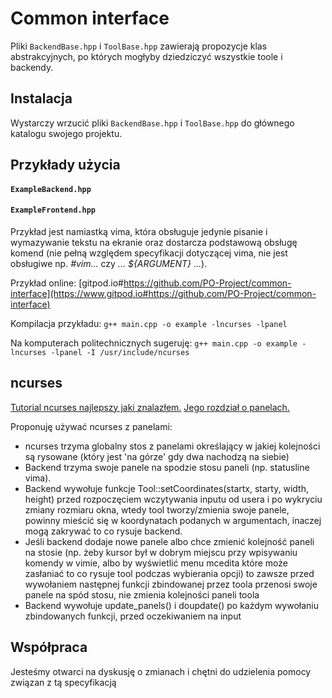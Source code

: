 # Common interface

Pliki `BackendBase.hpp` i `ToolBase.hpp` zawierają propozycje klas abstrakcyjnych, po których mogłyby dziedziczyć wszystkie toole i backendy.

## Instalacja

Wystarczy wrzucić pliki `BackendBase.hpp` i `ToolBase.hpp` do głównego katalogu swojego projektu.

## Przykłady użycia

#### `ExampleBackend.hpp`

#### `ExampleFrontend.hpp`

Przykład jest namiastką vima, która obsługuje jedynie pisanie i wymazywanie tekstu na ekranie oraz dostarcza podstawową obsługę komend (nie pełną względem specyfikacji dotyczącej vima, nie jest obsługiwe np. _#vim..._ czy _... ${ARGUMENT} ..._).

Przykład online: [gitpod.io#https://github.com/PO-Project/common-interface](https://www.gitpod.io#https://github.com/PO-Project/common-interface)

Kompilacja przykładu: `g++ main.cpp -o example -lncurses -lpanel`

Na komputerach politechnicznych sugeruję: `g++ main.cpp -o example -lncurses -lpanel -I /usr/include/ncurses`

## ncurses

[Tutorial ncurses najlepszy jaki znalazłem.](http://tldp.org/HOWTO/NCURSES-Programming-HOWTO/index.html) [Jego rozdział o panelach.](http://tldp.org/HOWTO/NCURSES-Programming-HOWTO/panels.html)

Proponuję używać ncurses z panelami:

  * ncurses trzyma globalny stos z panelami określający w jakiej kolejności są rysowane (który jest 'na górze' gdy dwa nachodzą na siebie)
  * Backend trzyma swoje panele na spodzie stosu paneli (np. statusline vima).
  * Backend wywołuje funkcje Tool::setCoordinates(startx, starty, width, height) przed rozpoczęciem wczytywania inputu od usera i po wykryciu zmiany rozmiaru okna, wtedy tool tworzy/zmienia swoje panele, powinny mieścić się w koordynatach podanych w argumentach, inaczej mogą zakrywać to co rysuje backend.
  * Jeśli backend dodaje nowe panele albo chce zmienić kolejność paneli na stosie (np. żeby kursor był w dobrym miejscu przy wpisywaniu komendy w vimie, albo by wyświetlić menu mcedita które może zasłaniać to co rysuje tool podczas wybierania opcji) to zawsze przed wywołaniem następnej funkcji zbindowanej przez toola przenosi swoje panele na spód stosu, nie zmienia kolejności paneli toola
  * Backend wywołuje update\_panels() i doupdate() po każdym wywołaniu zbindowanych funkcji, przed oczekiwaniem na input


## Współpraca

Jesteśmy otwarci na dyskusję o zmianach i chętni do udzielenia pomocy związan z tą specyfikacją


